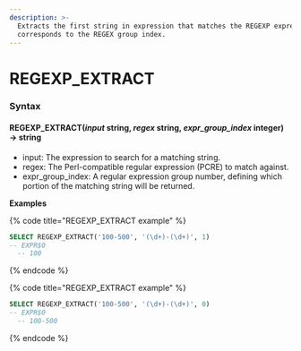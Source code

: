 ```yaml
---
description: >-
  Extracts the first string in expression that matches the REGEXP expression and
  corresponds to the REGEX group index.
---
```


# REGEXP\_EXTRACT

### Syntax <a href="#syntax" id="syntax"></a>

#### REGEXP\_EXTRACT(_input_ string, _regex_ string, _expr\_group\_index_ integer) → string <a href="#regexp_extractinput-string-regex-string-expr_group_index-integer--string" id="regexp_extractinput-string-regex-string-expr_group_index-integer--string"></a>

* input: The expression to search for a matching string.
* regex: The Perl-compatible regular expression (PCRE) to match against.
* expr\_group\_index: A regular expression group number, defining which portion of the matching string will be returned.

**Examples**

{% code title="REGEXP_EXTRACT example" %}
```sql
SELECT REGEXP_EXTRACT('100-500', '(\d+)-(\d+)', 1)
-- EXPR$0
  -- 100
```
{% endcode %}

{% code title="REGEXP_EXTRACT example" %}
```sql
SELECT REGEXP_EXTRACT('100-500', '(\d+)-(\d+)', 0)
-- EXPR$0
  -- 100-500
```
{% endcode %}
